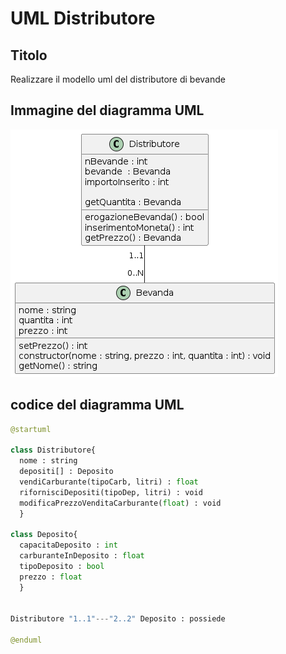 # UML Distributore

## Titolo
Realizzare il modello uml del distributore di bevande

## Immagine del diagramma UML
![Distributore](https://github.com/isissmorciano/2223_4M/blob/main/Esercizi%20UML/Esercizio%20016/016_DistributoreUML.png?raw=true)

## codice del diagramma UML

``` python
@startuml

class Distributore{
  nome : string
  depositi[] : Deposito
  vendiCarburante(tipoCarb, litri) : float
  rifornisciDepositi(tipoDep, litri) : void 
  modificaPrezzoVenditaCarburante(float) : void 
  }

class Deposito{
  capacitaDeposito : int
  carburanteInDeposito : float
  tipoDeposito : bool
  prezzo : float
  }


Distributore "1..1"---"2..2" Deposito : possiede

@enduml
```
